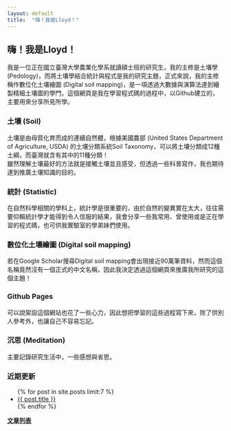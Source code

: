 ```yaml
---
layout: default
title:  "嗨！我是Lloyd！"
---  
```

## 嗨！我是Lloyd！

我是一位正在國立臺灣大學農業化學系就讀碩士班的研究生，我的主修是土壤學 (Pedology)，而將土壤學結合統計與程式是我的研究主題，正式來說，我的主修稱作數位化土壤繪圖 (Digital soil mapping)，是一項透過大數據與演算法達到繪製精細土壤圖的學門，這個網頁是我在學習程式碼的過程中，以Github建立的，主要用來分享所見所學。  

### 土壤 (Soil)  
土壤是由母質化育而成的連續自然體，根據美國農部 (United States Department of Agriculture, USDA) 的土壤分類系統Soil Taxonomy，可以將土壤分類成12種土綱，而臺灣就含有其中的11種分類！  
雖然理解土壤最好的方法就是接觸土壤並且感受，但透過一些科普寫作，我也期待達到推廣土壤知識的目的。  

### 統計 (Statistic)  
在自然科學相關的學科上，統計學是很重要的，由於自然的變異實在太大，往往需要仰賴統計學才能得到令人信服的結果，我會分享一些我常用、曾使用或是正在學習的程式碼，也可供我實驗室的學弟妹們使用。    

### 數位化土壤繪圖 (Digital soil mapping)  
若在Google Scholar搜尋Digital soil mapping會出現接近90萬筆資料，然而這個名稱竟然沒有一個正式的中文名稱，因此我決定透過這個網頁來推廣我所研究的這個主題！

### Github Pages
可以說架設這個網站也花了一些心力，因此想把學習的這些過程寫下來，除了供別人參考外，也讓自己不容易忘記。  

### 沉思 (Meditation)  
主要記錄研究生活中，一些感想與省思。

### 近期更新
<ul>
{% for post in site.posts limit:7 %}
   <li>
     <a href="{{ post.url }}">{{ post.title }}</a>
   </li>
{% endfor %}
</ul>
  
  
[**文章列表**](https://lloydychuang.github.io/categories/)

